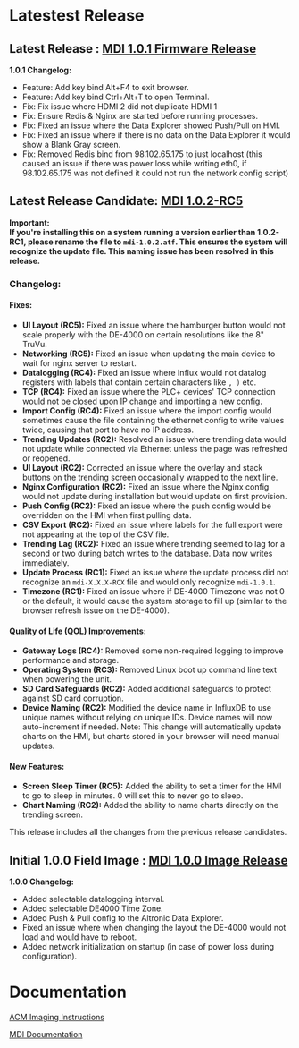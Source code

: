 # Latestest Release #
## Latest Release : [MDI 1.0.1 Firmware Release](https://github.com/Altronic-LLC/Altronic-Public-Files/blob/main/ACM4000_Releases/mdi-1.0.1.atf)

**1.0.1 Changelog:**
- Feature: Add key bind Alt+F4 to exit browser.
- Feature: Add key bind Ctrl+Alt+T to open Terminal.
- Fix: Fix issue where HDMI 2 did not duplicate HDMI 1
- Fix: Ensure Redis & Nginx are started before running processes.
- Fix: Fixed an issue where the Data Explorer showed Push/Pull on HMI.
- Fix: Fixed an issue where if there is no data on the Data Explorer it would show a Blank Gray screen.
- Fix: Removed Redis bind from 98.102.65.175 to just localhost (this caused an issue if there was power loss while writing eth0, if 98.102.65.175 was not defined it could not run the network config script)

## Latest Release Candidate: [MDI 1.0.2-RC5](https://github.com/Altronic-LLC/Altronic-Public-Files/blob/main/ACM4000_Releases/MDI_1.0.2-RC/mdi-1.0.2-RC5.atf)
**Important:**  
**If you're installing this on a system running a version earlier than 1.0.2-RC1, please rename the file to `mdi-1.0.2.atf`. This ensures the system will recognize the update file. This naming issue has been resolved in this release.**

### Changelog:

#### Fixes:
- **UI Layout (RC5):** Fixed an issue where the hamburger button would not scale properly with the DE-4000 on certain resolutions like the 8" TruVu.
- **Networking (RC5):** Fixed an issue when updating the main device to wait for nginx server to restart.
- **Datalogging (RC4):** Fixed an issue where Influx would not datalog registers with labels that contain certain characters like `, )` etc.
- **TCP (RC4):** Fixed an issue where the PLC+ devices' TCP connection would not be closed upon IP change and importing a new config.
- **Import Config (RC4):** Fixed an issue where the import config would sometimes cause the file containing the ethernet config to write values twice, causing that port to have no IP address.
- **Trending Updates (RC2):** Resolved an issue where trending data would not update while connected via Ethernet unless the page was refreshed or reopened.
- **UI Layout (RC2):** Corrected an issue where the overlay and stack buttons on the trending screen occasionally wrapped to the next line.
- **Nginx Configuration (RC2):** Fixed an issue where the Nginx config would not update during installation but would update on first provision.
- **Push Config (RC2):** Fixed an issue where the push config would be overridden on the HMI when first pulling data.
- **CSV Export (RC2):** Fixed an issue where labels for the full export were not appearing at the top of the CSV file.
- **Trending Lag (RC2):** Fixed an issue where trending seemed to lag for a second or two during batch writes to the database. Data now writes immediately.
- **Update Process (RC1):** Fixed an issue where the update process did not recognize an `mdi-X.X.X-RCX` file and would only recognize `mdi-1.0.1`.
- **Timezone (RC1):** Fixed an issue where if DE-4000 Timezone was not 0 or the default, it would cause the system storage to fill up (similar to the browser refresh issue on the DE-4000).

#### Quality of Life (QOL) Improvements:
- **Gateway Logs (RC4):** Removed some non-required logging to improve performance and storage.
- **Operating System (RC3):** Removed Linux boot up command line text when powering the unit.
- **SD Card Safeguards (RC2):** Added additional safeguards to protect against SD card corruption.
- **Device Naming (RC2):** Modified the device name in InfluxDB to use unique names without relying on unique IDs. Device names will now auto-increment if needed. Note: This change will automatically update charts on the HMI, but charts stored in your browser will need manual updates.

#### New Features:
- **Screen Sleep Timer (RC5):** Added the ability to set a timer for the HMI to go to sleep in minutes. 0 will set this to never go to sleep.
- **Chart Naming (RC2):** Added the ability to name charts directly on the trending screen.


This release includes all the changes from the previous release candidates.


## Initial 1.0.0 Field Image : [MDI 1.0.0 Image Release](https://github.com/Altronic-LLC/Altronic-Public-Files/blob/main/ACM4000_Releases/MDI_1.0.0.zip)

**1.0.0 Changelog:**
- Added selectable datalogging interval.
- Added selectable DE4000 Time Zone.
- Added Push & Pull config to the Altronic Data Explorer.
- Fixed an issue where when changing the layout the DE-4000 would not load and would have to reboot.
- Added network initialization on startup (in case of power loss during configuration).

# Documentation #
[ACM Imaging Instructions](https://github.com/Altronic-LLC/Altronic-Public-Files/blob/main/ACM4000_Releases/ACM%20imaging_R2.docx)

[MDI Documentation](https://github.com/Altronic-LLC/Altronic-Public-Files/blob/main/ACM4000_Releases/Altronic%20MDI%20Documentation7-23-2024.docx)


